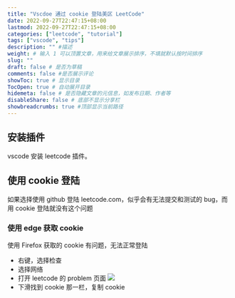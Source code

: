 ```yaml
---
title: "Vscdoe 通过 cookie 登陆美区 LeetCode"
date: 2022-09-27T22:47:15+08:00
lastmod: 2022-09-27T22:47:15+08:00
categories: ["leetcode", "tutorial"]
tags: ["vscode", "tips"]
description: "" #描述
weight: # 输入 1 可以顶置文章，用来给文章展示排序，不填就默认按时间排序
slug: ""
draft: false # 是否为草稿
comments: false #是否展示评论
showToc: true # 显示目录
TocOpen: true # 自动展开目录
hidemeta: false # 是否隐藏文章的元信息，如发布日期、作者等
disableShare: false # 底部不显示分享栏
showbreadcrumbs: true #顶部显示当前路径
---
```

## 安装插件
vscode 安装 leetcode 插件。
## 使用 cookie 登陆
如果选择使用 github 登陆 leetcode.com，似乎会有无法提交和测试的 bug，而用 cookie 登陆就没有这个问题

### 使用 edge 获取 cookie
使用 Firefox 获取的 cookie 有问题，无法正常登陆
- 右键，选择检查
- 选择网络
- 打开 leetcode 的 problem 页面
![](https://pic-upyun.zwyyy456.tech/smms/2023-12-26-065715.png)
- 下滑找到 cookie 那一栏，复制 cookie

